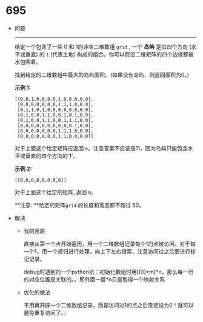 # 695

* 问题

  ------

  给定一个包含了一些 0 和 1的非空二维数组 `grid` , 一个 **岛屿** 是由四个方向 (水平或垂直) 的 `1` (代表土地) 构成的组合。你可以假设二维矩阵的四个边缘都被水包围着。

  找到给定的二维数组中最大的岛屿面积。(如果没有岛屿，则返回面积为0。)

  **示例 1:**

  ```
  [[0,0,1,0,0,0,0,1,0,0,0,0,0],
   [0,0,0,0,0,0,0,1,1,1,0,0,0],
   [0,1,1,0,1,0,0,0,0,0,0,0,0],
   [0,1,0,0,1,1,0,0,1,0,1,0,0],
   [0,1,0,0,1,1,0,0,1,1,1,0,0],
   [0,0,0,0,0,0,0,0,0,0,1,0,0],
   [0,0,0,0,0,0,0,1,1,1,0,0,0],
   [0,0,0,0,0,0,0,1,1,0,0,0,0]]

  ```

  对于上面这个给定矩阵应返回 `6`。注意答案不应该是11，因为岛屿只能包含水平或垂直的四个方向的‘1’。

  **示例 2:**

  ```
  [[0,0,0,0,0,0,0,0]]
  ```

  对于上面这个给定的矩阵, 返回 `0`。

  **注意: **给定的矩阵`grid` 的长度和宽度都不超过 50。

* 解决

  * 我的思路

    直接从第一个点开始遍历，用一个二维数组记录每个1的点被访问，对于每一个1，用一个递归进行处理，向上下左右搜索，注意访问过之后要进行标记记录。

    debug时遇到的一个python坑：初始化数组时用[[0]*m]\*n，那么每一行的对应位置是关联的。。即外面一层\*n只是取得一个映射关系

  * 优化的做法

    不用再开辟一个二维数组记录，而是访问过1的点之后直接设为0！就可以避免重复访问了。。